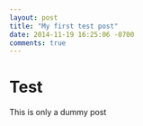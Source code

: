 ```yaml
---
layout: post
title: "My first test post"
date: 2014-11-19 16:25:06 -0700
comments: true
---
```


Test
====

This is only a dummy post
